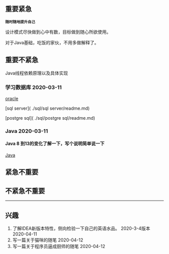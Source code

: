 ## 重要紧急

**`随时随地提升自己`**

设计模式尽快做到心中有数，目标做到随心所欲使用。

对于Java基础，吃饭的家伙，不用多做解释了。



## 重要不紧急

Java线程依赖原理以及具体实现

### 学习数据库 2020-03-11

[oracle]( ./sql/oracle/readme.md)

[sql server]( ./sql/sql server/readme.md)

[postgre sql]( ./sql/postgre sql/readme.md)

### Java 2020-03-11

#### Java 8 到13的变化了解一下，写个说明简单说一下

[Java]( D:\git\myNote\note\java\javaVersion.md )

## 紧急不重要



## 不紧急不重要

--- 
## 兴趣
1. 了解IDEA新版本特性，侧向检验一下自己的英语水品。 2020-3-4版本  2020-04-11
2. 写一篇关于猫咪的随笔 2020-04-12
3. 写一篇关于程序员逼成厨师的随笔 2020-04-12
